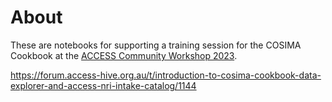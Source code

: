 # About

These are notebooks for supporting a training session for the COSIMA Cookbook
at the [ACCESS Community Workshop 2023](https://www.access-nri.org.au/access-community-workshop-2023/).

https://forum.access-hive.org.au/t/introduction-to-cosima-cookbook-data-explorer-and-access-nri-intake-catalog/1144


